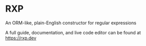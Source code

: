 # RXP

An ORM-like, plain-English constructor for regular expressions

A full guide, documentation, and live code editor can be found at https://rxp.dev
